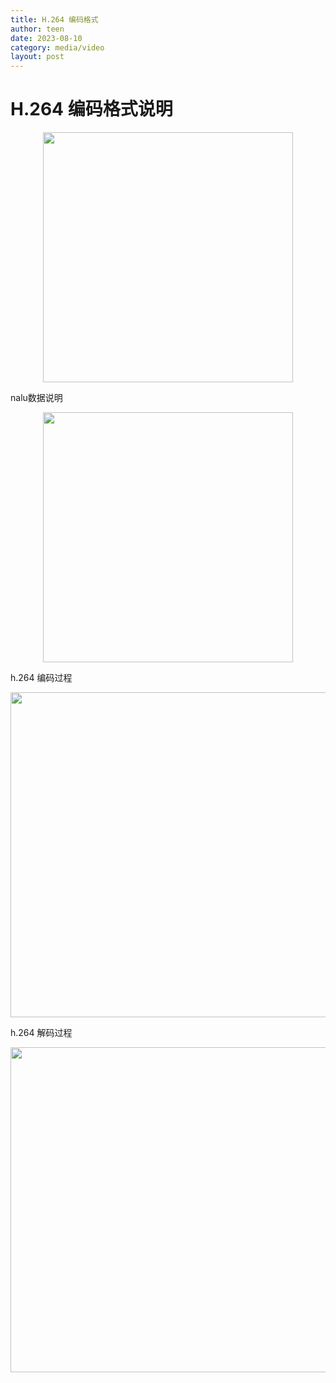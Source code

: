 ```yaml
---
title: H.264 编码格式
author: teen
date: 2023-08-10
category: media/video
layout: post
---
```


# H.264 编码格式说明

<div align="center"><img src="../../assets/img/media/H264-layer-struct.png" width="400px"></div>

nalu数据说明
<div align="center"><img src="../../assets/img/media/H264-nalu-struct.png" width="400px"></div>


h.264 编码过程
<div align="center"><img src="../../assets/img/media/H264-encoder.png" width="520px"></div>

h.264 解码过程
<div align="center"><img src="../../assets/img/media/H264-decoder.png" width="520px"></div>
